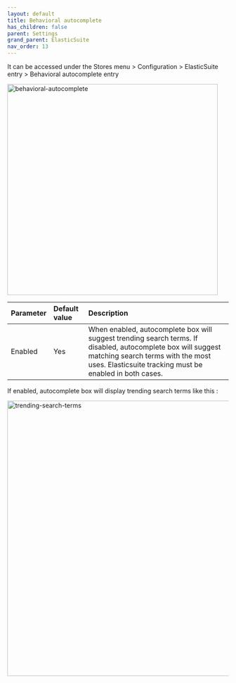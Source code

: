 ```yaml
---
layout: default
title: Behavioral autocomplete
has_children: false
parent: Settings
grand_parent: ElasticSuite
nav_order: 13
---
```


It can be accessed under the Stores menu > Configuration > ElasticSuite entry > Behavioral autocomplete entry

<img width="479" alt="behavioral-autocomplete" src="https://user-images.githubusercontent.com/98949123/156197639-258b50a7-ce42-4251-8bac-e650fadb551d.PNG">

| Parameter    | Default value | Description |
|:-------------|:------------------|:------|
|Enabled|Yes|When enabled, autocomplete box will suggest trending search terms. If disabled, autocomplete box will suggest matching search terms with the most uses. Elasticsuite tracking must be enabled in both cases.|

If enabled, autocomplete box will display trending search terms like this :

<img width="625" alt="trending-search-terms" src="https://user-images.githubusercontent.com/98949123/156209257-41249f02-2c0b-4b24-9db9-af67c9207d89.png">


